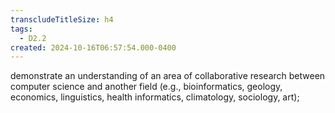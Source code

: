 ```yaml
---
transcludeTitleSize: h4
tags:
  - D2.2
created: 2024-10-16T06:57:54.000-0400
---
```

demonstrate an understanding of an area of collaborative research between computer science and another field (e.g., bioinformatics, geology, economics, linguistics, health informatics, climatology, sociology, art);